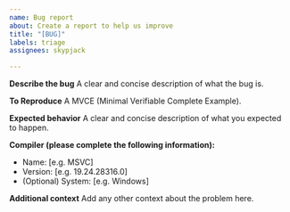 ```yaml
---
name: Bug report
about: Create a report to help us improve
title: "[BUG]"
labels: triage
assignees: skypjack

---
```


**Describe the bug**
A clear and concise description of what the bug is.

**To Reproduce**
A MVCE (Minimal Verifiable Complete Example).

**Expected behavior**
A clear and concise description of what you expected to happen.

**Compiler (please complete the following information):**
 - Name: [e.g. MSVC]
 - Version: [e.g. 19.24.28316.0]
 - (Optional) System: [e.g. Windows]

**Additional context**
Add any other context about the problem here.
